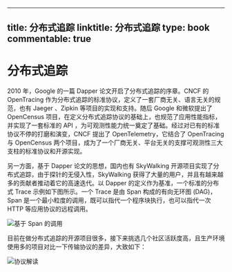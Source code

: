 
---
title: 分布式追踪
linktitle: 分布式追踪
type: book
commentable: true
---

# 分布式追踪

2010 年，Google 的一篇 Dapper 论文开启了分布式追踪的序章。CNCF 的 OpenTracing 作为分布式追踪的标准协议，定义了一套厂商无关、语言无关的规范，也有 Jaeger 、Zipkin 等项目的实现和支持。随后 Google 和微软提出了 OpenCensus 项目，在定义分布式追踪协议的基础上，也规范了应用性能指标，并实现了一套标准的 API ，为可观测性能力统一奠定了基础。经过对已有的标准协议不停的打磨和演变，CNCF 提出了 OpenTelemetry，它结合了 OpenTracing 与 OpenCensus 两个项目，成为了一个厂商无关、平台无关的支撑可观测性三大支柱的标准协议和开源实现。

另一方面，基于 Dapper 论文的思想，国内也有 SkyWalking 开源项目实现了分布式追踪，由于探针的无侵入性，SkyWalking 获得了大量的用户，并且有越来越多的贡献者推动着它的高速迭代。以 Dapper 的定义作为基准，一个标准的分布式 Trace 示例如下图所示。一个 Trace 是由 Span 构成的有向无环图 (DAG)，Span 是一个最小粒度的调用，既可以指代一个程序块执行，也可以指代一次 HTTP 等应用协议的远程调用。

![基于 Span 的调用](https://assets.ng-tech.icu/item/20230303143405.png)

目前在做分布式追踪的开源项目很多，接下来挑选几个社区活跃度高，且生产环境使用多的项目对比一下传输协议的差异，大致如下：

![协议解读](https://assets.ng-tech.icu/item/20230303143508.png)

    